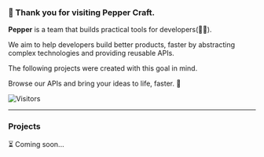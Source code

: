 ### 👋 Thank you for visiting Pepper Craft.

**Pepper** is a team that builds practical tools for developers(🧑‍💻).

We aim to help developers build better products, faster by abstracting complex technologies and providing reusable APIs.

The following projects were created with this goal in mind.

Browse our APIs and bring your ideas to life, faster. 🚀

![Visitors](https://komarev.com/ghpvc/?username=pepper-craft&label=TOTAL%20VIEW)

---

### Projects

⏳ Coming soon...